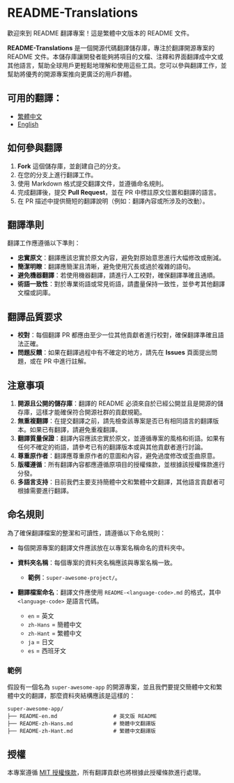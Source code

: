 # README-Translations

歡迎來到 README 翻譯專案！這是繁體中文版本的 README 文件。

**README-Translations** 是一個開源代碼翻譯儲存庫，專注於翻譯開源專案的 README 文件。本儲存庫讓開發者能夠將項目的文檔、注釋和界面翻譯成中文或其他語言，幫助全球用戶更輕鬆地理解和使用這些工具。您可以參與翻譯工作，並幫助將優秀的開源專案推向更廣泛的用戶群體。

## 可用的翻譯：
- [繁體中文](README-zh-Hant.md)
- [English](README.md)

## 如何參與翻譯

1. **Fork** 這個儲存庫，並創建自己的分支。
2. 在您的分支上進行翻譯工作。
3. 使用 Markdown 格式提交翻譯文件，並遵循命名規則。
4. 完成翻譯後，提交 **Pull Request**，並在 PR 中標註原文位置和翻譯的語言。
5. 在 PR 描述中提供簡短的翻譯說明（例如：翻譯內容或所涉及的改動）。

## 翻譯準則

翻譯工作應遵循以下準則：

- **忠實原文**：翻譯應該忠實於原文內容，避免對原始意思進行大幅修改或刪減。
- **簡潔明瞭**：翻譯應簡潔且清晰，避免使用冗長或過於複雜的語句。
- **避免機器翻譯**：若使用機器翻譯，請進行人工校對，確保翻譯準確且通順。
- **術語一致性**：對於專業術語或常見術語，請盡量保持一致性，並參考其他翻譯文檔或詞庫。

## 翻譯品質要求

- **校對**：每個翻譯 PR 都應由至少一位其他貢獻者進行校對，確保翻譯準確且語法正確。  
- **問題反饋**：如果在翻譯過程中有不確定的地方，請先在 **Issues** 頁面提出問題，或在 PR 中進行註解。

## 注意事項

1. **開源且公開的儲存庫**：翻譯的 README 必須來自於已經公開並且是開源的儲存庫，這樣才能確保符合開源社群的貢獻規範。
2. **無重複翻譯**：在提交翻譯之前，請先檢查該專案是否已有相同語言的翻譯版本。如果已有翻譯，請避免重複翻譯。
3. **翻譯質量保證**：翻譯內容應該忠實於原文，並遵循專案的風格和術語。如果有任何不確定的術語，請參考已有的翻譯版本或與其他貢獻者進行討論。
4. **尊重原作者**：翻譯應尊重原作者的意圖和內容，避免過度修改或歪曲原意。
5. **版權遵循**：所有翻譯內容都應遵循原項目的授權條款，並根據該授權條款進行分發。
6. **多語言支持**：目前我們主要支持簡體中文和繁體中文翻譯，其他語言貢獻者可根據需要進行翻譯。

## 命名規則

為了確保翻譯檔案的整潔和可讀性，請遵循以下命名規則：

- 每個開源專案的翻譯文件應該放在以專案名稱命名的資料夾中。
- **資料夾名稱**：每個專案的資料夾名稱應該與專案名稱一致。
  - **範例**：`super-awesome-project/`。

- **翻譯檔案命名**：翻譯文件應使用 `README-<language-code>.md` 的格式，其中 `<language-code>` 是語言代碼。
  - `en` = 英文
  - `zh-Hans` = 簡體中文
  - `zh-Hant` = 繁體中文
  - `ja` = 日文
  - `es` = 西班牙文

### 範例

假設有一個名為 `super-awesome-app` 的開源專案，並且我們要提交簡體中文和繁體中文的翻譯，那麼資料夾結構應該是這樣的：

```
super-awesome-app/
├── README-en.md                  # 英文版 README
├── README-zh-Hans.md             # 簡體中文翻譯版
├── README-zh-Hant.md             # 繁體中文翻譯版
```

## 授權

本專案遵循 [MIT 授權條款](LICENSE)，所有翻譯貢獻也將根據此授權條款進行處理。
